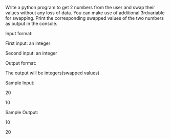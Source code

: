 Write a python program to get 2 numbers from the user and swap their values without any loss of data. You can make use of additional 3rdvariable for swapping. Print the corresponding swapped values of the two numbers as output in the console. 

Input format: 

First input: an integer 

Second input: an integer 

Output format: 

The output will be integers(swapped values)

Sample Input:

20

10

Sample Output:

10

20
